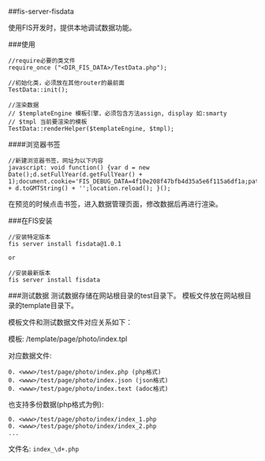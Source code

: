 ##fis-server-fisdata

使用FIS开发时，提供本地调试数据功能。


###使用

    //require必要的类文件
    require_once ("<DIR_FIS_DATA>/TestData.php");

    //初始化类，必须放在其他router的最前面
    TestData::init();
    
    //渲染数据
    // $templateEngine 模板引擎，必须包含方法assign, display 如:smarty
    // $tmpl 当前要渲染的模板
    TestData::renderHelper($templateEngine, $tmpl);

####浏览器书签
    
    //新建浏览器书签，网址为以下内容
    javascript: void function() {var d = new Date();d.setFullYear(d.getFullYear() + 1);document.cookie='FIS_DEBUG_DATA=4f10e208f47bfb4d35a5e6f115a6df1a;path=/;expires=' + d.toGMTString() + '';location.reload(); }();

在预览的时候点击书签，进入数据管理页面，修改数据后再进行渲染。


###在FIS安装

    //安装特定版本
    fis server install fisdata@1.0.1
    
    or
    
    //安装最新版本
    fis server install fisdata


###测试数据
测试数据存储在网站根目录的test目录下。
模板文件放在网站根目录的template目录下。

模板文件和测试数据文件对应关系如下：

模板:
    <www>/template/page/photo/index.tpl

对应数据文件:

    0. <www>/test/page/photo/index.php (php格式)
    0. <www>/test/page/photo/index.json (json格式)
    0. <www>/test/page/photo/index.text (adoc格式)

也支持多份数据(php格式为例):

    0. <www>/test/page/photo/index/index_1.php
    0. <www>/test/page/photo/index/index_2.php
    ...

文件名: `index_\d+.php`

